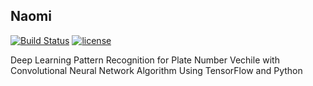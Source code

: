 ## Naomi
[![Build Status](https://travis-ci.org/imamdigmi/naomi.svg?branch=master)](https://travis-ci.org/imamdigmi/naomi)
[![license](https://img.shields.io/github/license/mashape/apistatus.svg)](LICENSE)

Deep Learning Pattern Recognition for Plate Number Vechile with Convolutional Neural Network Algorithm Using TensorFlow and Python